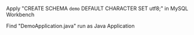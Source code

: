 Apply "CREATE SCHEMA `demo` DEFAULT CHARACTER SET utf8;" in MySQL Workbench

Find "DemoApplication.java" run as Java Application